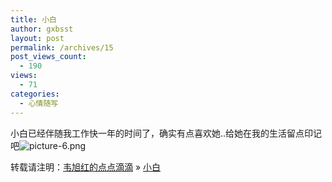 ```yaml
---
title: 小白
author: gxbsst
layout: post
permalink: /archives/15
post_views_count:
  - 190
views:
  - 71
categories:
  - 心情随写
---
```

小白已经伴随我工作快一年的时间了，确实有点喜欢她..给她在我的生活留点印记吧![picture-6.png][1]

转载请注明：[韦旭红的点点滴滴][2] &raquo; [小白][3]

 [1]: http://www.weixuhong.com/content/uploads/2007/11/picture-6.png
 [2]: http://www.weixuhong.com
 [3]: http://www.weixuhong.com/archives/15